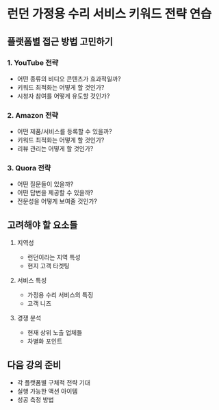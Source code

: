 # 런던 가정용 수리 서비스 키워드 전략 연습

## 플랫폼별 접근 방법 고민하기

### 1. YouTube 전략

- 어떤 종류의 비디오 콘텐츠가 효과적일까?
- 키워드 최적화는 어떻게 할 것인가?
- 시청자 참여를 어떻게 유도할 것인가?

### 2. Amazon 전략

- 어떤 제품/서비스를 등록할 수 있을까?
- 키워드 최적화는 어떻게 할 것인가?
- 리뷰 관리는 어떻게 할 것인가?

### 3. Quora 전략

- 어떤 질문들이 있을까?
- 어떤 답변을 제공할 수 있을까?
- 전문성을 어떻게 보여줄 것인가?

## 고려해야 할 요소들

1. 지역성

   - 런던이라는 지역 특성
   - 현지 고객 타겟팅

2. 서비스 특성

   - 가정용 수리 서비스의 특징
   - 고객 니즈

3. 경쟁 분석
   - 현재 상위 노출 업체들
   - 차별화 포인트

## 다음 강의 준비

- 각 플랫폼별 구체적 전략 기대
- 실행 가능한 액션 아이템
- 성공 측정 방법
